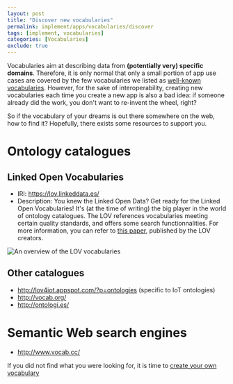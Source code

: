 ```yaml
---
layout: post
title: "Discover new vocabularies"
permalink: implement/apps/vocabularies/discover
tags: [implement, vocabularies]
categories: [Vocabularies]
exclude: true
---
```


Vocabularies aim at describing data from __(potentially very) specific domains__. Therefore, it is only normal that only a small portion of app use cases are covered by the few vocabularies we listed as [well-known vocabularies](02-well-known-vocabularies). However, for the sake of interoperability, creating new vocabularies each time you create a new app is also a bad idea: if someone already did the work, you don't want to re-invent the wheel, right?

So if the vocabulary of your dreams is out there somewhere on the web, how to find it? Hopefully, there exists some resources to support you.

# Ontology catalogues

## Linked Open Vocabularies
- IRI: https://lov.linkeddata.es/
- Description: You knew the Linked Open Data? Get ready for the Linked Open Vocabularies! It's (at the time of writing) the big player in the world of ontology catalogues. The LOV references vocabularies meeting certain quality standards, and offers some search functionnalities. For more information, you can refer to [this paper](https://www.researchgate.net/profile/Ghislain_Atemezing/publication/312015882_Linked_Open_Vocabularies_LOV_A_gateway_to_reusable_semantic_vocabularies_on_the_Web/links/59fc2870aca272347a1f33f5/Linked-Open-Vocabularies-LOV-A-gateway-to-reusable-semantic-vocabularies-on-the-Web.pdf), published by the LOV creators.

![An overview of the LOV vocabularies]({{site.baseurl}}/assets/img/tutorials/vocabularies/lov_test.png)

## Other catalogues

- http://lov4iot.appspot.com/?p=ontologies (specific to IoT ontologies)
- http://vocab.org/
- http://ontologi.es/

# Semantic Web search engines

- http://www.vocab.cc/

If you did not find what you were looking for, it is time to [create your own vocabulary](/implement/apps/vocabularies/create)
